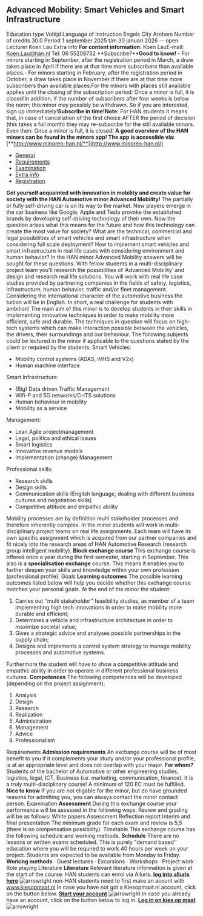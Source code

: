 ##  Advanced Mobility: Smart Vehicles and Smart Infrastructure 
Education type
Voltijd
Language of instruction
Engels
City
Arnhem
Number of credits
30.0
Period
1 september 2025 t/m 30 januari 2026 -- open
Lecturer
Koen Lau
Extra info
**For content information:** Koen LauE-mail: Koen.Lau@han.nl Tel: 06 55208732
**Subscribe?****Good to know!** - For minors starting in September, after the registration period in March, a draw takes place in April if there are at that time more subscribers than available places.- For minors starting in February, after the registration period in October, a draw takes place in November if there are at that time more subscribers than available places.For the minors with places still available applies until the closing of the subscription period: Once a minor is full, it is closed!In addition, if the number of subscribers after four weeks is below the norm; this minor may possibly be withdrawn. So if you are interested, sign up immediately!**Subscribe in time!Note:** For HAN students it means that, in case of cancellation of the first choice AFTER the period of decision (this takes a full month) they may re-subscribe for the still available minors.
Even then: Once a minor is full, it is closed!
**A good overview of the HAN minors can be found in the minors app! The app is accessible via:**[**http://www.minoren-han.nl/**](http://www.minoren-han.nl/)
  * [General](https://minoren-han.nl/en/633-advanced-mobility-smart-vehicles-and-smart-infrastructure#tab_details)
  * [Requirements](https://minoren-han.nl/en/633-advanced-mobility-smart-vehicles-and-smart-infrastructure#tab_media)
  * [Examination](https://minoren-han.nl/en/633-advanced-mobility-smart-vehicles-and-smart-infrastructure#tab_permissions)
  * [Extra info](https://minoren-han.nl/en/633-advanced-mobility-smart-vehicles-and-smart-infrastructure#tab_profile)
  * [Registration](https://minoren-han.nl/en/633-advanced-mobility-smart-vehicles-and-smart-infrastructure#tab_metadata)


**Get yourself acquainted with innovation in mobility and create value for society with the HAN Automotive minor Advanced Mobility!**
The partially or fully self-driving car is on its way to the market. New players emerge in the car business like Google, Apple and Tesla provoke the established brands by developing self-driving technology of their own. Now the question arises what this means for the future and how this technology can create the most value for society? What are the technical, commercial and legal possibilities of smart vehicles and smart infrastructure when considering full scale deployment? How to implement smart vehicles and smart infrastructure in real life cases with considering environment and human behavior? 
In the HAN minor Advanced Mobility answers will be sought for these questions. With fellow students in a multi-disciplinary project team you’ll research the possibilities of ‘Advanced Mobility’ and design and research real life solutions. You will work with real life case studies provided by partnering companies in the fields of safety, logistics, infrastructure, human behavior, traffic and/or fleet management. Considering the international character of the automotive business the tuition will be in English. In short, a real challenge for students with ambition!
The main aim of this minor is to develop students in their skills in implementing innovative techniques in order to make mobility more efficient, safe and durable. The techniques in question will focus on high-tech systems which can make interaction possible between the vehicles, the drivers, their surroundings and our behaviour. 
The following subjects could be lectured in the minor if applicable to the questions stated by the client or required by the students:
Smart Vehicles:
  * Mobility control systems (ADAS, IVHS and V2x)
  * Human machine interface


Smart Infrastructure:
  * (Big) Data driven Traffic Management
  * Wifi-P and 5G networks/C-ITS solutions
  * Human behaviour in mobility
  * Mobility as a service


Management:
  * Lean Agile projectmanagement
  * Legal, politics and ethical issues
  * Smart logistics
  * Innovative revenue models
  * Implementation (change) Management


Professional skills:
  * Research skills
  * Design skills
  * Communication skills (English language, dealing with different business cultures and negotiation skills)
  * Competitive attitude and empathic ability


Mobility processes are by definition multi stakeholder processes and therefore inherently complex. In the minor students will work in multi-disciplinary project teams on real life assignments. Each team will have its own specific assignment which is acquired from our partner companies and fit nicely into the research areas of HAN Automotive Research (research group intelligent mobility).
**Block exchange course** This exchange course is offered once a year during the first semester, starting in September.
This also is a **specialisation exchange** course. This means it enables you to further deepen your skills and knowledge within your own profession (professional profile).
Goals
**Learning outcomes**
The possible learning outcomes listed below will help you decide whether this exchange course matches your personal goals.
At the end of the minor the student:
  1. Carries out ‘’multi stakeholder’’ feasibility studies, as member of a team implementing high tech innovations in order to make mobility more durable and efficient;
  2. Determines a vehicle and infrastructure architecture in order to maximize societal value;
  3. Gives a strategic advice and analyses possible partnerships in the supply chain;
  4. Designs and implements a control system strategy to manage mobility processes and automotive systems.


Furthermore the student will have to show a competitive attitude and empathic ability in order to operate in different professional business cultures.
**Competences**
The following competences will be developed (depending on the project assignment):
  1. Analysis
  2. Design
  3. Research
  4. Realization
  5. Administration
  6. Management
  7. Advice
  8. Professionalism


Requirements
**Admission requirements**
An exchange course will be of most benefit to you if it complements your study and/or your professional profile, is at an appropriate level and does not overlap with your major.
**For whom?**
Students of the bachelor of Automotive or other engineering studies, logistics, legal, ICT, Business (i.e. marketing, communication, finance). It is a truly multi-disciplinary course!
A minimum of 120 EC must be fulfilled.
**Nice to know**
If you are not eligable for the minor, but do have grounded reasons for admitting you, you can always contact the minor contact person. 
Examination
**Assessment**
During this exchange course your performance will be assessed in the following ways:
Review and grading will be as follows:
White papers
Assessment
Reflection report
Interim and final presentation
The minimum grade for each exam and review is 5,5 (there is no compensation possibility).
Timetable
This exchange course has the following schedule and working methods.
**Schedule**
There are no lessons or written exams scheduled. This is purely "demand based’’ education where you will be required to work 40 hours per week on your project. Students are expected to be available from Monday to Friday.
**Working methods**
· Guest lectures
· Excursions
· Workshops
· Project work
· Role playing
Literature
**Literature**
Relevant literature information is given at the start of the course.
HAN students can enrol via Alluris.
[**log into alluris here**](https://han.osiris-student.nl/login) ![arrowright](https://minoren-han.nl/images/banners/arrowright.png)
non-HAN students need to first make an acount with www.kiesopmaat.nl
In case you have not got a Kiesopmaat.nl account, click on the button below.
[**Start your account**](https://kiesopmaat.nl/my/new_account/) ![arrowright](https://minoren-han.nl/images/banners/arrowright.png)
In case you already have an account, click on the button below to log in.
[**Log in on kies op maat**](https://www.kiesopmaat.nl/my/) ![arrowright](https://minoren-han.nl/images/banners/arrowright.png)
